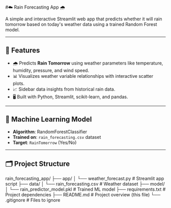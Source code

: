 #☁️ Rain Forecasting App 🌧️

A simple and interactive Streamlit web app that predicts whether it will rain tomorrow based on today's weather data using a trained Random Forest model.

---

## 🚀 Features

- 🌧️ Predicts **Rain Tomorrow** using weather parameters like temperature, humidity, pressure, and wind speed.
- 📊 Visualizes weather variable relationships with interactive scatter plots.
- 📈 Sidebar data insights from historical rain data.
- 🖥️ Built with Python, Streamlit, scikit-learn, and pandas.

---

## 🧠 Machine Learning Model

- **Algorithm**: RandomForestClassifier
- **Trained on**: `rain_forecasting.csv` dataset
- **Target**: `RainTomorrow` (Yes/No)

---

## 🗂️ Project Structure

rain_forecasting_app/
├── app/
│ └── weather_forecast.py # Streamlit app script
├── data/
│ └── rain_forecasting.csv # Weather dataset
├── model/
│ └── rain_predictor_model.pkl # Trained ML model
├── requirements.txt # Project dependencies
├── README.md # Project overview (this file)
└── .gitignore # Files to ignore